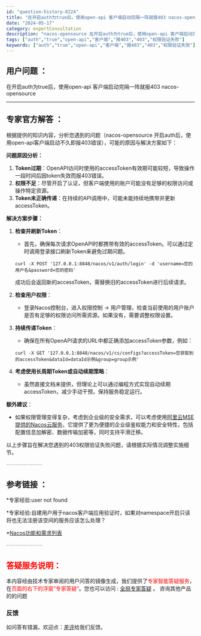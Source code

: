 ```yaml
---
id: "question-history-8224"
title: "在开启auth为true后，使用open-api 客户端启动完隔一阵就报403 nacos-opensource"
date: "2024-05-17"
category: expertConsultation
description: "nacos-opensource 在开启auth为true后，使用open-api 客户端启动完隔一阵就报403"
tags: ["auth","true","open-api","客户端","报403","403","权限验证失败"]
keywords: ["auth","true","open-api","客户端","报403","403","权限验证失败"]
---
```


## 用户问题 ： 
 在开启auth为true后，使用open-api 客户端启动完隔一阵就报403 nacos-opensource 

---------------
## 专家官方解答 ：

根据提供的知识内容，分析您遇到的问题（nacos-opensource 开启auth后，使用open-api客户端启动不久即报403错误），可能的原因与解决方案如下：

**问题原因分析：**
1. **Token过期**：OpenAPI访问时使用的accessToken有效期可能较短，导致操作一段时间后因token失效而报403错误。
2. **权限不足**：尽管开启了认证，但客户端使用的账户可能没有足够的权限访问或操作特定资源。
3. **Token未正确传递**：在持续的API调用中，可能未能持续地携带并更新accessToken。

**解决方案步骤：**
1. **检查并刷新Token**：
    - 首先，确保每次请求OpenAPI时都携带有效的accessToken。可以通过定时调用登录接口刷新Token来避免过期问题。
    ```shell
    curl -X POST '127.0.0.1:8848/nacos/v1/auth/login' -d 'username=您的用户名&password=您的密码'
    ```
    成功后会返回新的accessToken，需替换旧的accessToken进行后续请求。

2. **检查用户权限**：
    - 登录Nacos控制台，进入权限控制 -> 用户管理，检查当前使用的用户账户是否有足够的权限访问所需资源。如果没有，需要调整权限设置。

3. **持续传递Token**：
    - 确保在所有OpenAPI请求的URL中都正确添加accessToken参数，例如：
    ```shell
    curl -X GET '127.0.0.1:8848/nacos/v1/cs/configs?accessToken=您获取到的accessToken&dataId=dataId示例&group=group示例'
    ```

4. **考虑使用长周期Token或自动续期策略**：
    - 虽然直接文档未提供，但理论上可以通过编程方式实现自动续期accessToken，减少手动干预，保持服务稳定运行。

**额外建议**：
- 如果权限管理变得复杂，考虑到企业级的安全需求，可以考虑使用[阿里云MSE提供的Nacos云服务](https://www.aliyun.com/product/aliware/mse?spm=nacos.cloud.topbar.0.0.0)，它提供了更为便捷的企业级鉴权能力和安全特性，包括配置信息加解密、数据传输加密等，同时支持平滑迁移。

以上步骤旨在解决您遇到的403权限验证失败问题，请根据实际情况调整实施细节。


<font color="#949494">---------------</font> 


## 参考链接 ：

*专家经验:user not found 
 
 *专家经验:自建用户用于nacos客户端应用验证时，如果对namespace开启只读将也无法注册该空间的服务应该怎么处理？ 
 
 *[Nacos功能和需求列表](https://nacos.io/docs/latest/archive/feature-list)


 <font color="#949494">---------------</font> 
 


## <font color="#FF0000">答疑服务说明：</font> 

本内容经由技术专家审阅的用户问答的镜像生成，我们提供了<font color="#FF0000">专家智能答疑服务</font>，在<font color="#FF0000">页面的右下的浮窗”专家答疑“</font>。您也可以访问 : [全局专家答疑](https://opensource.alibaba.com/chatBot) 。 咨询其他产品的的问题

### 反馈
如问答有错漏，欢迎点：[差评](https://ai.nacos.io/user/feedbackByEnhancerGradePOJOID?enhancerGradePOJOId=13578)给我们反馈。
